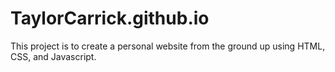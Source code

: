 # TaylorCarrick.github.io 

This project is to create a personal website from the ground up using HTML, CSS, and Javascript.

